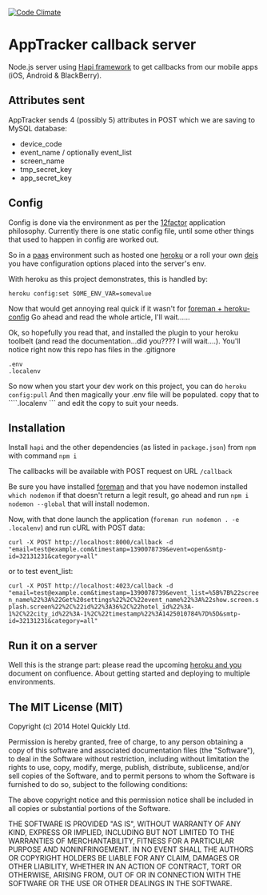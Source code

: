 [![Code Climate](https://codeclimate.com/repos/52efc96d6956806bff005595/badges/64ddbf53a4cb2f8a70f2/gpa.png)](https://codeclimate.com/repos/52efc96d6956806bff005595/feed)

# AppTracker callback server

Node.js server using [Hapi framework](http://www.hapijs.com) to get callbacks from our mobile apps (iOS, Android & BlackBerry).

## Attributes sent

AppTracker sends 4 (possibly 5) attributes in POST which we are saving to MySQL database:
* device_code
* event_name / optionally event_list
* screen_name
* tmp_secret_key
* app_secret_key


## Config

Config is done via the environment as per the [12factor](http://12factor.net/logs) application philosophy. Currently there is one static config file, until some other things that used to happen in config are worked out.

So in a [paas](http://en.wikipedia.org/wiki/Platform_as_a_service) environment such as hosted one [heroku](http://www.heroku.com) or a roll your own [deis](http://deis.io/) you have configuration options placed into the server's env.

With heroku as this project demonstrates, this is handled by:

```
heroku config:set SOME_ENV_VAR=somevalue
```

Now that would get annoying real quick if it wasn't for [foreman + heroku-config](https://devcenter.heroku.com/articles/config-vars#using-foreman-and-heroku-config) Go ahead and read the whole article, I'll wait......

Ok, so hopefully you read that, and installed the plugin to your heroku toolbelt (and read the documentation...did you???? I will wait....). You'll notice right now this repo has files in the .gitignore

```
.env
.localenv
```

So now when you start your dev work on this project, you can do ```heroku config:pull```
And then magically your .env file will be populated. copy that to ````.localenv ``` and edit the copy to suit your needs.

## Installation

Install ```hapi``` and the other dependencies (as listed in ```package.json```) from ```npm``` with command ```npm i```

The callbacks will be available with POST request on URL ```/callback```

Be sure you have installed [foreman](https://github.com/ddollar/foreman) and that you have nodemon installed ```which nodemon``` if that doesn't return a legit result, go ahead and run ```npm i nodemon --global``` that will install nodemon.

Now, with that done launch the application (```foreman run nodemon . -e .localenv```) and run cURL with POST data:

```curl -X POST http://localhost:8000/callback -d "email=test@example.com&timestamp=1390078739&event=open&smtp-id=32131231&category=all"```

or to test event_list:

```curl -X POST http://localhost:4023/callback -d "email=test@example.com&timestamp=1390078739&event_list=%5B%7B%22screen_name%22%3A%22Get%20settings%22%2C%22event_name%22%3A%22show.screen.splash.screen%22%2C%22id%22%3A36%2C%22hotel_id%22%3A-1%2C%22city_id%22%3A-1%2C%22timestamp%22%3A1425010784%7D%5D&smtp-id=32131231&category=all"```


## Run it on a server

Well this is the strange part: please read the upcoming [heroku and you](http://confluence.hotelquickly.com/display/LC/Heroku+and+You) document on confluence. About getting started and deploying to multiple environments.

## The MIT License (MIT)

Copyright (c) 2014 Hotel Quickly Ltd.

Permission is hereby granted, free of charge, to any person obtaining a copy
of this software and associated documentation files (the "Software"), to deal
in the Software without restriction, including without limitation the rights
to use, copy, modify, merge, publish, distribute, sublicense, and/or sell
copies of the Software, and to permit persons to whom the Software is
furnished to do so, subject to the following conditions:

The above copyright notice and this permission notice shall be included in
all copies or substantial portions of the Software.

THE SOFTWARE IS PROVIDED "AS IS", WITHOUT WARRANTY OF ANY KIND, EXPRESS OR
IMPLIED, INCLUDING BUT NOT LIMITED TO THE WARRANTIES OF MERCHANTABILITY,
FITNESS FOR A PARTICULAR PURPOSE AND NONINFRINGEMENT. IN NO EVENT SHALL THE
AUTHORS OR COPYRIGHT HOLDERS BE LIABLE FOR ANY CLAIM, DAMAGES OR OTHER
LIABILITY, WHETHER IN AN ACTION OF CONTRACT, TORT OR OTHERWISE, ARISING FROM,
OUT OF OR IN CONNECTION WITH THE SOFTWARE OR THE USE OR OTHER DEALINGS IN
THE SOFTWARE.
